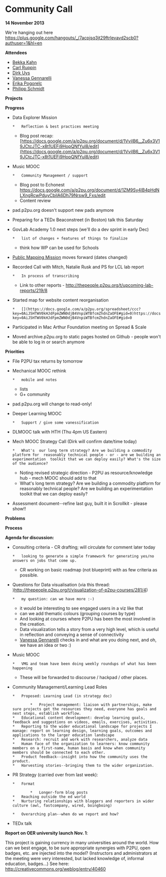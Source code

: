 # Community Call 

**14 November 2013**

We're hanging out here [](https://plus.google.com/hangouts/_/7acpjsq3jt29ftrlevavd2scb0?authuser=1&hl=en)https://plus.google.com/hangouts/_/7acpjsq3jt29ftrlevavd2scb0?authuser=1&hl=en

**Attendees**

*   [Bekka Kahn](/ep/profile/BT4g65BvPRV)
*   [Carl Ruppin](/ep/profile/mNzH4UoHZhs) 
*   [Dirk Uys](/ep/profile/ppBMkttdzda)
*   [Vanessa Gennarelli](/ep/profile/ufOl3tEe6YY)
*   [Erika Pogorelc](/ep/profile/oTNkHa0lFrI)
*   [Philipp Schmidt](/ep/profile/Dc7zU8svumi)

**Projects**

**Progress**

*   Data Explorer Mission 

        *   Reflection & best practices meeting
    *   Blog post recap: [](https://docs.google.com/a/p2pu.org/document/d/1VviIB6__Zu6x3V19JCtcJTC-x8t1UEFi9HopQNfYuI8/edit)[https://docs.google.com/a/p2pu.org/document/d/1VviIB6__Zu6x3V19JCtcJTC-x8t1UEFi9HopQNfYuI8/edit](https://docs.google.com/a/p2pu.org/document/d/1VviIB6__Zu6x3V19JCtcJTC-x8t1UEFi9HopQNfYuI8/edit)

*   Music MOOC

        *   Community Management / support
    *   Blog post to Echonest [](https://docs.google.com/a/p2pu.org/document/d/1ZM9Sy4lB4pHdNLXngRcwPduyCbilA6Dh79Nrsw9_Fxs/edit)https://docs.google.com/a/p2pu.org/document/d/1ZM9Sy4lB4pHdNLXngRcwPduyCbilA6Dh79Nrsw9_Fxs/edit
    *   Content review

*   pad.p2pu.org doesn't support new pads anymore
*   Preparing for a TEDx Beaconstreet (in Boston) talk this Saturday
*   GovLab Academy 1.0 next steps (we'll do a dev sprint in early Dec)

        *   list of changes + features of things to finalize
    *   think how WP can be used for Schools

*   [Public Mapping Mission](http://www.thegovlabacademy.org/public-mapping-mission/) moves forward (dates changed)
*   Recorded Call with Mitch, Natalie Rusk and PS for LCL lab report

        *   In process of transcribing
    *   Link to other reports - [](http://thepeople.p2pu.org/t/upcoming-lab-reports/219/8)http://thepeople.p2pu.org/t/upcoming-lab-reports/219/8

*   Started map for website content reorganisation

        *   [](https://docs.google.com/a/p2pu.org/spreadsheet/ccc?key=0AiJ5HTWV0kHJdFpmZWN0djB4VnpiWTBfcmZhdnZaOFE#gid=0)https://docs.google.com/a/p2pu.org/spreadsheet/ccc?key=0AiJ5HTWV0kHJdFpmZWN0djB4VnpiWTBfcmZhdnZaOFE#gid=0

*   Participated in Mac Arthur Foundation meeting on Spread & Scale
*   Moved archive.p2pu.org to static pages hosted on Github - people won't be able to log in or search anymore

**Priorities**

*   File P2PU tax returns by tomorrow
*   Mechanical MOOC rethink

        *   mobile and notes
    *   lists
    *   G+ community

*   pad.p2pu.org will change to read-only!
*   Deeper Learning MOOC 

        *   Support / give some vanessification

*   DLMOOC talk with HTH (Thu 4pm US Eastern)
*   Mech MOOC Strategy Call (Dirk will confirm date/time today)

        *   What's  our long term strategy? Are we building a commodity platform for  reasonably technical people - or - are we building an experimentation  toolkit that we can deploy easily? What's the size of the audience? 
    *   Noting revised strategic direction - P2PU as resource/knowledge hub - mech MOOC should add to that
    *   What's  long term strategy? Are we building a commodity platform for reasonably  technical people? Are we building an experimentation toolkit that we  can deploy easily?

*   Assessment document--refine last guy, built it in Scrollkit - please show!!

**Problems**

**Process**

**Agenda for discussion:**

*   Consulting criteria - CR drafting; will circulate for comment later today

        *   looking to generate a simple framework for generating yes/no answers on jobs that come up. 
    *   CR working on basic roadmap (not blueprint) with as few criteria as possible. 

*   Questions for Data visualisation (via this thread: [](http://thepeople.p2pu.org/t/visualization-of-p2pu-courses/281/4))http://thepeople.p2pu.org/t/visualization-of-p2pu-courses/281/4)

        *   my question: can we have more :-)
    *   it would be interesting to see engaged users in a viz like that
    *   can we add thematic colours (grouping courses by type)
    *   And looking at courses where P2PU has been the most involved in the creation. 
    *   Data visualization tells a story from a very high level, which is useful in reflection and conveying a sense of connectivity
    *   [Vanessa Gennarelli](/ep/profile/ufOl3tEe6YY) checks in and what are you doing next, and oh, we have an idea or two :)

*   Music MOOC

        *   VMG and team have been doing weekly roundups of what has been happening 
    *   These will be forwarded to discourse / hackpad / other places.

*   Community Management/Learning Lead Roles

        *   Proposed: Learning Lead (in strategy doc)

                *   Project management: liaison with partnerships, make sure projects get the resources they need, everyone has goals and next steps, establish workflow.
        *   Educational content development: develop learning goals, feedback and suggestions on videos, emails, exercises, activities. 
        *   Reporting to the wider educational landscape for projects I manage: report on learning design, learning goals, outcomes and applications to the larger education landscape
        *   Research: recruit and work with researchers, analyze data
        *   Human face of the organization to learners: know community members on a first-name, human basis and know when community members should be connected to each other.
        *   Product feedback--insight into how the community uses the product.
        *   Harvesting stories--bringing them to the wider organization.

*   PR Strategy (carried over from last week):

        *   Format

                *   Longer-form blog posts
        *   Reaching outside the ed world
        *   Nurturing relationships with bloggers and reporters in wider culture (awl, fastcompany, wired, boingboing)

        *   Overarching plan--when do we report and how?

*   TEDx talk

**Report on OER university launch Nov. 1**: 

This project is gaining currency in many universities around the world. How can we best engage, to be sure appropriate synergies with P2PU, open badges, etc. are injected into the model? (Instructors and administrators at the meeting were very interested, but lacked knowledge of, informal education, badges…) See here: [](http://creativecommons.org/weblog/entry/40460)http://creativecommons.org/weblog/entry/40460